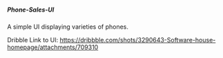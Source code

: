 ##### Phone-Sales-UI
A simple UI displaying varieties of phones.

Dribble Link to UI: https://dribbble.com/shots/3290643-Software-house-homepage/attachments/709310
